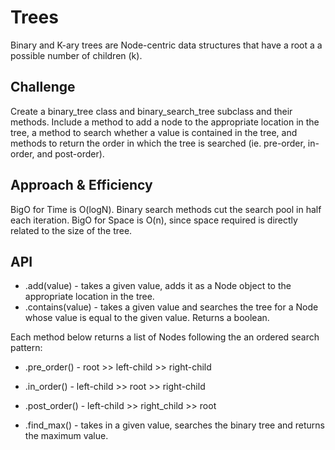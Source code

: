 # Trees

<!-- Short summary or background information -->

Binary and K-ary trees are Node-centric data structures that have a root a a possible number of children (k).

## Challenge

<!-- Description of the challenge -->

Create a binary_tree class and binary_search_tree subclass and their methods. Include a method to add a node to the appropriate location in the tree, a method to search whether a value is contained in the tree, and methods to return the order in which the tree is searched (ie. pre-order, in-order, and post-order).

## Approach & Efficiency

BigO for Time is O(logN). Binary search methods cut the search pool in half each iteration.
BigO for Space is O(n), since space required is directly related to the size of the tree.

## API

<!-- Description of each method publicly available in each of your trees -->

-   .add(value) - takes a given value, adds it as a Node object to the appropriate location in the tree.
-   .contains(value) - takes a given value and searches the tree for a Node whose value is equal to the given value. Returns a boolean.

Each method below returns a list of Nodes following the an ordered search pattern:

-   .pre_order() - root >> left-child >> right-child
-   .in_order() - left-child >> root >> right-child
-   .post_order() - left-child >> right_child >> root

-   .find_max() - takes in a given value, searches the binary tree and returns the maximum value.
